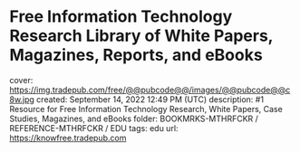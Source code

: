 # Free Information Technology Research Library of White Papers, Magazines, Reports, and eBooks

cover: https://img.tradepub.com/free/@@pubcode@@/images/@@pubcode@@c8w.jpg
created: September 14, 2022 12:49 PM (UTC)
description: #1 Resource for Free Information Technology Research, White Papers, Case Studies, Magazines, and eBooks
folder: BOOKMRKS-MTHRFCKR / REFERENCE-MTHRFCKR / EDU
tags: edu
url: https://knowfree.tradepub.com